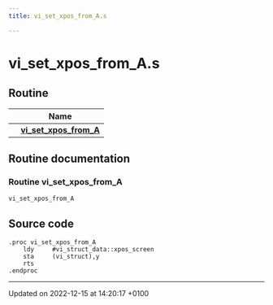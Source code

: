 ```yaml
---
title: vi_set_xpos_from_A.s

---
```


# vi_set_xpos_from_A.s



## Routine

|                | Name           |
| -------------- | -------------- |
| | **[vi_set_xpos_from_A](Files/vi__set__xpos__from__A_8s.md#Routine-vi-set-xpos-from-a)** |


## Routine documentation

### Routine vi_set_xpos_from_A

```ca65
vi_set_xpos_from_A
```




## Source code

```ca65
.proc vi_set_xpos_from_A
    ldy     #vi_struct_data::xpos_screen
    sta     (vi_struct),y
    rts
.endproc
```


-------------------------------

Updated on 2022-12-15 at 14:20:17 +0100
